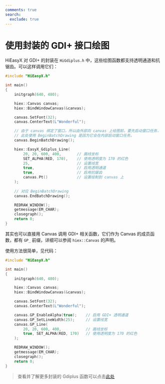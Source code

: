 ```yaml
---
comments: true
search:
  exclude: true
---
```


# 使用封装的 GDI+ 接口绘图

HiEasyX 对 GDI+ 的封装在 `HiGdiplus.h` 中，这些绘图函数都支持透明通道和抗锯齿。可以这样调用它们：

```cpp
#include "HiEasyX.h"

int main()
{
	initgraph(640, 480);

	hiex::Canvas canvas;
	hiex::BindWindowCanvas(&canvas);

	canvas.SetFont(32);
	canvas.CenterText(L"Wonderful");

	// 由于 canvas 绑定了窗口，所以由外部向 canvas 上绘图前，要先启动窗口任务，
	// 此处使用 BeginBatchDrawing 是因为它会在内部启动窗口任务。
	canvas.BeginBatchDrawing();

	hiex::EasyX_Gdiplus_Line(
		20, 20, 600, 400,		// 画线坐标
		SET_ALPHA(RED, 170),	// 使用透明度为 170 的红色
		25,						// 设置线宽
		true,					// 启用透明通道
		true,					// 启用抗锯齿
		canvas.Pt()				// 设置绘制到 canvas 上
	);
	
	// 对应 BeginBatchDrawing
	canvas.EndBatchDrawing();

	REDRAW_WINDOW();
	getmessage(EM_CHAR);
	closegraph();
	return 0;
}
```

其实也可以直接用 Canvas 调用 GDI+ 相关函数，它们作为 Canvas 的成员函数，都有 `GP_` 前缀，详细可以参阅 `hiex::Canvas` 的声明。

使用方法很简单，见代码：

```cpp
#include "HiEasyX.h"

int main()
{
	initgraph(640, 480);

	hiex::Canvas canvas;
	hiex::BindWindowCanvas(&canvas);

	canvas.SetFont(32);
	canvas.CenterText(L"Wonderful");

	canvas.GP_EnableAlpha(true);	// 启用 GDI+ 透明通道
	canvas.GP_SetLineWidth(25);		// 设置线宽
	canvas.GP_Line(
		20, 20, 600, 400,			// 画线坐标
		true, SET_ALPHA(RED, 170)	// 使用透明度为 170 的红色
	);

	REDRAW_WINDOW();
	getmessage(EM_CHAR);
	closegraph();
	return 0;
}
```

> 查看并了解更多封装的 Gdiplus 函数可以点击[此处](../../function/graphical/Gdiplus/index.md)